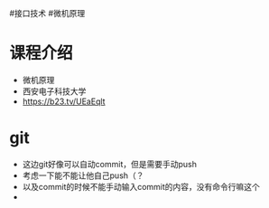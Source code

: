 #接口技术 #微机原理 
# 课程介绍

- 微机原理
- 西安电子科技大学
- https://b23.tv/UEaEqlt

# git

- 这边git好像可以自动commit，但是需要手动push
- 考虑一下能不能让他自己push（？
- 以及commit的时候不能手动输入commit的内容，没有命令行嘛这个
- 

